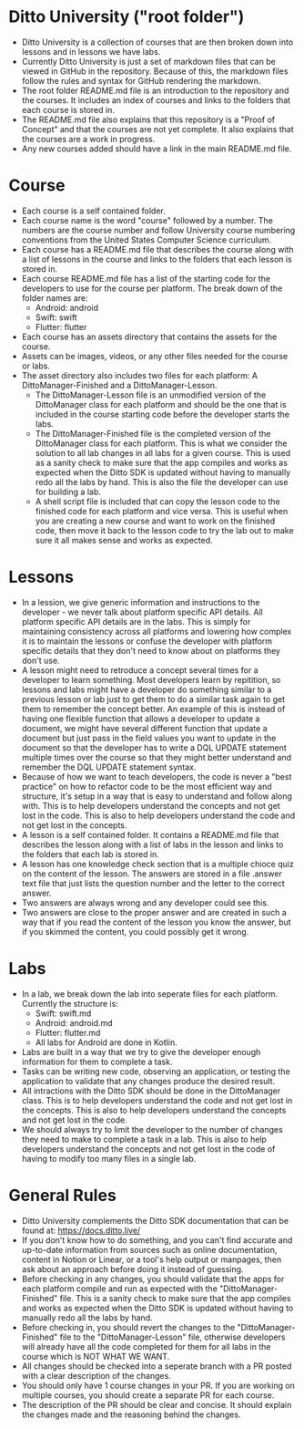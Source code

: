 # Ditto University ("root folder")
- Ditto University is a collection of courses that are then broken down into lessons and in lessons we have labs.  
- Currently Ditto University is just a set of markdown files that can be viewed in GitHub in the repository.  Because of this, the markdown files follow the rules and syntax for GitHub rendering the markdown.     
- The root folder README.md file is an introduction to the repository and the courses.  It includes an index of courses and links to the folders that each course is stored in. 
- The README.md file also explains that this repository is a "Proof of Concept" and that the courses are not yet complete.  It also explains that the courses are a work in progress.
- Any new courses added should have a link in the main README.md file.

# Course
- Each course is a self contained folder.  
- Each course name is the word "course" followed by a number.  The numbers are the course number and follow University course numbering conventions from the United States Computer Science curriculum. 
- Each course has a README.md file that describes the course along with a list of lessons in the course and links to the folders that each lesson is stored in.
- Each course README.md file has a list of the starting code for the developers to use for the course per platform. The break down of the folder names are:
	- Android: android
	- Swift: swift
	- Flutter: flutter
- Each course has an assets directory that contains the assets for the course. 
- Assets can be images, videos, or any other files needed for the course or labs.
- The asset directory also includes two files for each platform:  A DittoManager-Finished and a DittoManager-Lesson.  
  - The DittoManager-Lesson file is an unmodified version of the DittoManager class for each platform and should be the one that is included in the course starting code before the developer starts the labs.  
  - The DittoManager-Finished file is the completed version of the DittoManager class for each platform. This is what we consider the solution to all lab changes in all labs for a given course.  This is used as a sanity check to make sure that the app compiles and works as expected when the Ditto SDK is updated without having to manually redo all the labs by hand.  This is also the file the developer can use for building a lab.
  - A shell script file is included that can copy the lesson code to the finished code for each platform and vice versa.  This is useful when you are creating a new course and want to work on the finished code, then move it back to the lesson code to try the lab out to make sure it all makes sense and works as expected.

# Lessons
- In a lession, we give generic information and instructions to the developer - we never talk about platform specific API details.  All platform specific API details are in the labs.  This is simply for maintaining consistency across all platforms and lowering how complex it is to maintain the lessons or confuse the developer with platform specific details that they don't need to know about on platforms they don't use. 
- A lesson might need to retroduce a concept several times for a developer to learn something.  Most developers learn by repitition, so lessons and labs might have a developer do something similar to a previous lesson or lab just to get them to do a similar task again to get them to remember the concept better.  An example of this is instead of having one flexible function that allows a developer to update a document, we might have several different function that update a document but just pass in the field values you want to update in the document so that the developer has to write a DQL UPDATE statement multiple times over the course so that they might better understand and remember the DQL UPDATE statement syntax.  
- Because of how we want to teach developers, the code is never a "best practice" on how to refactor code to be the most efficient way and structure, it's setup in a way that is easy to understand and follow along with.  This is to help developers understand the concepts and not get lost in the code.  This is also to help developers understand the code and not get lost in the concepts. 
- A lesson is a self contained folder.  It contains a README.md file that describes the lesson along with a list of labs in the lesson and links to the folders that each lab is stored in.
- A lesson has one knowledge check section that is a multiple chioce quiz on the content of the lesson.  The answers are stored in a file .answer text file that just lists the question number and the letter to the correct answer.  
- Two answers are always wrong and any developer could see this.  
- Two answers are close to the proper answer and are created in such a way that if you read the content of the lesson you know the answer, but if you skimmed the content, you could possibly get it wrong. 

# Labs
- In a lab, we break down the lab into seperate files for each platform.  Currently the structure is:
  - Swift:  swift.md
  - Android: android.md
  - Flutter: flutter.md
  - All labs for Android are done in Kotlin.
- Labs are built in a way that we try to give the developer enough information for them to complete a task.
- Tasks can be writing new code, observing an application, or testing the application to validate that any changes produce the desired result. 
- All intractions with the Ditto SDK should be done in the DittoManager class.  This is to help developers understand the code and not get lost in the concepts.  This is also to help developers understand the concepts and not get lost in the code. 
- We should always try to limit the developer to the number of changes they need to make to complete a task in a lab.  This is also to help developers understand the concepts and not get lost in the code of having to modify too many files in a single lab. 

# General Rules
- Ditto University complements the Ditto SDK documentation that can be found at:  https://docs.ditto.live/
- If you don't know how to do something, and you can't find accurate and up-to-date information from sources such as online documentation, content in Notion or Linear, or a tool's help output or manpages, then ask about an approach before doing it instead of guessing.
- Before checking in any changes, you should validate that the apps for each platform compile and run as expected with the "DittoManager-Finished" file.  This is a sanity check to make sure that the app compiles and works as expected when the Ditto SDK is updated without having to manually redo all the labs by hand.
- Before checking in, you should revert the changes to the "DittoManager-Finished" file to the "DittoManager-Lesson" file, otherwise developers will already have all the code completed for them for all labs in the course which is NOT WHAT WE WANT. 
- All changes should be checked into a seperate branch with a PR posted with a clear description of the changes.
- You should only have 1 course changes in your PR.  If you are working on multiple courses, you should create a separate PR for each course.
- The description of the PR should be clear and concise.  It should explain the changes made and the reasoning behind the changes.  
